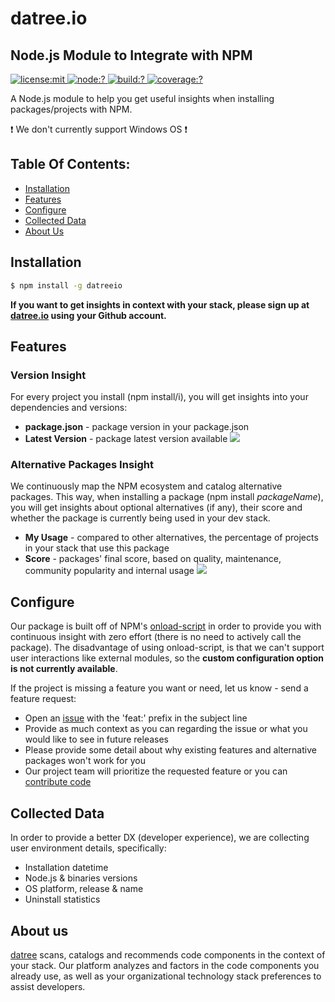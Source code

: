 # datree.io

## Node.js Module to Integrate with NPM

<a href="./LICENSE">
    <img
      	alt="license:mit"
        src="https://img.shields.io/github/license/datreeio/node-datreeio.svg?style=flat-square"
    />
</a>
<a href="https://www.npmjs.com/packages/datreeio">
	<img
      	alt="node:?"
      	src="https://img.shields.io/badge/node-%3E=4.0-blue.svg?style=flat-square"
    />
</a>
<a href="https://travis-ci.org/datreeio/node-datreeio">
    <img
      	alt="build:?"
      	src="https://img.shields.io/travis/datreeio/node-datreeio/master.svg?style=flat-square"
    />
</a>
<a href="">
	<img
    	alt="coverage:?"
    	src="https://img.shields.io/coveralls/github/datreeio/node-datreeio.svg?style=flat-square"
    />
</a>
 

A Node.js module to help you get useful insights when installing packages/projects with NPM.

:exclamation: We don't currently support Windows OS :exclamation:

## Table Of Contents:
* [Installation](https://github.com/datreeio/node-datreeio#installation)
* [Features](https://github.com/datreeio/node-datreeio#features)
* [Configure](https://github.com/datreeio/node-datreeio#configure)
* [Collected Data](https://github.com/datreeio/node-datreeio#collected-data)
* [About Us](https://github.com/datreeio/node-datreeio#about-us)

## Installation

```bash
$ npm install -g datreeio
```

**If you want to get insights in context with your stack, please sign up at [datree.io](https://app.datree.io) using your Github account.**

## Features

### Version Insight
For every project you install (npm install/i), you will get insights into your dependencies and versions:
* **package.json** - package version in your package.json
* **Latest Version** - package latest version available 
![](https://github.com/datreeio/node-datreeio/tree/master/gif/installProjects.gif)

### Alternative Packages Insight
We continuously map the NPM ecosystem and catalog alternative packages. This way, when installing a package (npm install $packageName$), 
you will get insights about optional alternatives (if any), their score and whether the package is currently being used in your dev stack.
* **My Usage** - compared to other alternatives, the percentage of projects in your stack that use this package
* **Score** - packages' final score, based on quality, maintenance, community popularity and internal usage
![](https://github.com/datreeio/node-datreeio/tree/master/gif/installPackage.gif)

## Configure
Our package is built off of NPM's [onload-script](https://docs.npmjs.com/misc/config#onload-script) in order to provide you with continuous insight
with zero effort (there is no need to actively call the package). 
The disadvantage of using onload-script, is that we can't support user interactions like external modules, so the **custom configuration option is not currently available**.

If the project is missing a feature you want or need, let us know - send a feature request:
* Open an [issue](https://github.com/datreeio/node-datreeio/issues) with the 'feat:' prefix in the subject line 
* Provide as much context as you can regarding the issue or what you would like to see in future releases
* Please provide some detail about why existing features and alternative packages won't work for you
* Our project team will prioritize the requested feature or you can [contribute code](https://github.com/datreeio/node-datreeio/blob/master/CONTRIBUTING.md)

## Collected Data
In order to provide a better DX (developer experience), we are collecting user environment details, specifically:
* Installation datetime
* Node.js & binaries versions
* OS platform, release & name
* Uninstall statistics

## About us
[datree](https://www.datree.io) scans, catalogs and recommends code components in the context of your stack. Our platform analyzes and factors in the code components you already use, as well as your organizational technology stack preferences to assist developers.